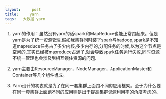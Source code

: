```yaml
---
layout:     post
title:     yarn
tags:   大数据 yarn
---
```

1. yarn的作用：虽然没有yarn的话spark和MapReduce也能正常跑起来。但是yarn是为了统一资源管理,假如我集群同时装了spark与hadoop,spark是不知道mapreduce任务占了多少内核,多少内存的,分配任务的时候,以为这个节点是空闲的,其实已经被mapreduce占满了,就会导致spark任务运行失败,同时资源不统一管理也会涉及到相互锁住资源的问题.

2. yarn主要由ResourceManager，NodeManager，ApplicationMaster和Container等几个组件组成。

3. Yarn设计的初衷就是为了在同一套集群上面跑不同的应用框架。至于为什么要在同一套集群上面跑不同的应用则是出于提高集群资源利用率的角度考虑的。
